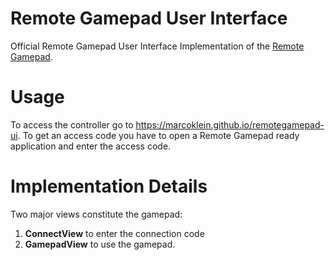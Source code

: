 # Remote Gamepad User Interface
Official Remote Gamepad User Interface Implementation of the [Remote Gamepad](https://github.com/marcoklein/remotegamepad).

# Usage
To access the controller go to https://marcoklein.github.io/remotegamepad-ui.
To get an access code you have to open a Remote Gamepad ready application and enter the access code.

# Implementation Details
Two major views constitute the gamepad:
1. **ConnectView** to enter the connection code
1. **GamepadView** to use the gamepad.